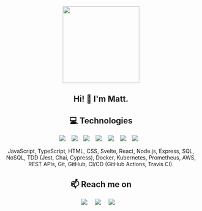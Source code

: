 <div align="center">
  <img src="https://media.giphy.com/media/v1.Y2lkPTc5MGI3NjExdXdwMXg3dzQzaTljbjVubmdtOHluM2p3aWh1Y29ha3h6aXM1NXdkZCZlcD12MV9pbnRlcm5hbF9naWZfYnlfaWQmY3Q9cw/jdPMeyv9rn0hZHh8n9/giphy.gif" width="200"/>
</div>

<h2 align="center">Hi! 👋 I'm Matt.</h2>
<p align="center">
</p>

<h2 align="center">💻 Technologies</h2>
<p align="center">
  <img src="https://img.shields.io/badge/svelte-%23f1413d.svg?style=for-the-badge&logo=svelte&logoColor=white" />&nbsp;&nbsp;&nbsp;
  <img src="https://img.shields.io/badge/react%20-%2300D9FF.svg?&style=for-the-badge&logo=react&logoColor=white" />&nbsp;&nbsp;&nbsp;
  <img src="https://img.shields.io/badge/node.js%20-%2343853D.svg?&style=for-the-badge&logo=node.js&logoColor=white" />&nbsp;&nbsp;&nbsp;
  <img src="https://img.shields.io/badge/express.js-%23404d59.svg?style=for-the-badge&logo=express&logoColor=%2361DAFB" />&nbsp;&nbsp;&nbsp;
  <img src="https://img.shields.io/badge/postgres-%23316192.svg?style=for-the-badge&logo=postgresql&logoColor=white" />&nbsp;&nbsp;&nbsp;
  <img src="https://img.shields.io/badge/MongoDB-%234ea94b.svg?style=for-the-badge&logo=mongodb&logoColor=white" />&nbsp;&nbsp;&nbsp;
  <img src="https://img.shields.io/badge/kubernetes-%23326ce5.svg?style=for-the-badge&logo=kubernetes&logoColor=white" />&nbsp;&nbsp;&nbsp;
</p>
<p align="center">JavaScript, TypeScript, HTML, CSS, Svelte, React, Node.js, Express, SQL, NoSQL, TDD (Jest, Chai, Cypress), Docker, Kubernetes, Prometheus, AWS, REST APIs, Git, GitHub, CI/CD (GitHub Actions, Travis CI).</p>

<h2 align="center">📫 Reach me on</h2>
<p align="center">
  <a target="_blank"href="https://www.linkedin.com/in/matthewpan/"><img src="https://img.shields.io/badge/linkedin-%230077B5.svg?&style=for-the-badge&logo=linkedin&logoColor=white" /></a>&nbsp;&nbsp;&nbsp;&nbsp;
  <a target="_blank"href="https://github.com/matthewmpan"><img src="https://img.shields.io/badge/github-%23121011.svg?style=for-the-badge&logo=github&logoColor=white" /></a>&nbsp;&nbsp;&nbsp;&nbsp;
  <a href="mailto:matthewmpan@gmail.com?subject=Hello%20Matt,%20From%20Github"><img src="https://img.shields.io/badge/gmail-%23D14836.svg?&style=for-the-badge&logo=gmail&logoColor=white" /></a>&nbsp;&nbsp;&nbsp;&nbsp;
</p>
